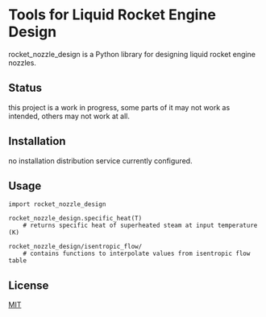 # Tools for Liquid Rocket Engine Design

rocket_nozzle_design is a Python library for designing liquid rocket engine nozzles.

## Status

this project is a work in progress, some parts of it may not work as intended, others may not work at all.


## Installation

no installation distribution service currently configured.

## Usage


```
import rocket_nozzle_design

rocket_nozzle_design.specific_heat(T) 
    # returns specific heat of superheated steam at input temperature (K)

rocket_nozzle_design/isentropic_flow/
    # contains functions to interpolate values from isentropic flow table
```

## License
[MIT](https://choosealicense.com/licenses/mit/)